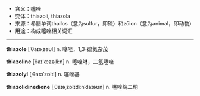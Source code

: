 - <span class="definition">含义：噻唑</span>
- <span class="definition">变体：thiazoli, thiazola</span>
- <span class="definition">来源：希腊单词thallos（意为sulfur，即硫）和zōion（意为animal，即动物）</span>
- <span class="definition">用途：构成噻唑相关词汇</span>

---

<span class="vocabulary">**thiazole**</span> [ˈθaɪəˌzəʊl] n. 噻唑，1,3-硫氮杂茂

<span class="vocabulary">**thiazoline**</span> [θaɪ'æzәˌli:n] n. 噻唑啉，二氢噻唑

<span class="vocabulary">**thiazolyl**</span> [ˌθaɪəˈzɒlɪl] n. 噻唑基

<span class="vocabulary">**thiazolidinedione**</span> [ˌθaɪəˌzɒlɪdiːnˈdaɪəʊn] n. 噻唑烷二酮
